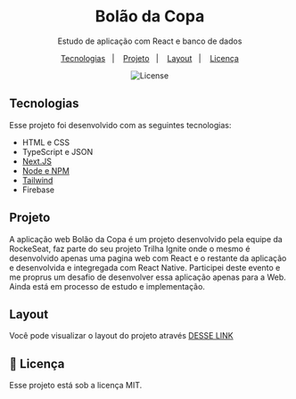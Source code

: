 
<h1 align="center"> Bolão da Copa </h1>

<p align="center">
Estudo de aplicação com React e banco de dados
</p>

<p align="center">
  <a href="#-tecnologias">Tecnologias</a>&nbsp;&nbsp;&nbsp;|&nbsp;&nbsp;&nbsp;
  <a href="#-projeto">Projeto</a>&nbsp;&nbsp;&nbsp;|&nbsp;&nbsp;&nbsp;
  <a href="#-layout">Layout</a>&nbsp;&nbsp;&nbsp;|&nbsp;&nbsp;&nbsp;
  <a href="#memo-licença">Licença</a>
</p>

<p align="center">
  <img alt="License" src="https://img.shields.io/static/v1?label=license&message=MIT&color=49AA26&labelColor=000000">
</p>

## Tecnologias

Esse projeto foi desenvolvido com as seguintes tecnologias:

- HTML e CSS
- TypeScript e JSON
- [Next.JS](https://nextjs.org/)
- [Node e NPM](https://nodejs.org/)
- [Tailwind](https://tailwindcss.com/) 
- Firebase 

## Projeto

A aplicação web Bolão da Copa é um projeto desenvolvido pela equipe da RockeSeat, faz parte do seu projeto Trilha Ignite onde o mesmo é desenvolvido apenas uma pagina web com React e o restante da aplicação e desenvolvida e integregada com React Native. 
Participei deste evento e me proprus um desafio de desenvolver essa aplicação apenas para a Web. 
Ainda está em processo de estudo e implementação.

## Layout

Você pode visualizar o layout do projeto através [DESSE LINK]()

## :memo: Licença

Esse projeto está sob a licença MIT.
